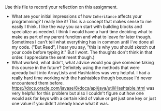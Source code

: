 Use this file to record your reflection on this assignment.

- What are your initial impressions of how `Inheritance` affects your programming?
I really like it! This is a concept that makes sense to me easily I think. I like the way you can start with building blocks and specialize as needed. I think I would have a hard time deciding what to make as part of my parent funciton and what to leave for later though. Sometimes I can't tell what everything has in common until I've done all my code. ("But Reed", I hear you say, "this is why you should sketch out your code before typing it." But I wont. The thoughts don't think in that order. I appreciate the sentiment though.)
- What worked, what didn't, what advice would you give someone taking this course in the future?
Definitely using the methods that were apready built into ArrayLists and Hashtables was very helpful. I had a really hard time working with the hashtables though beucase I'd never encountered them before. https://docs.oracle.com/javase/8/docs/api/java/util/Hashtable.html was very helpful for this problem but also I couldn't figure out how one would ask for keys with a certain kind of value or get just one key or just one value if you didn't already know what it was. 
